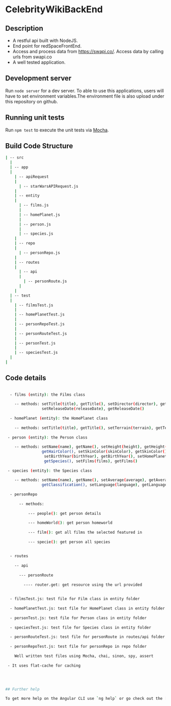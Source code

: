 # CelebrityWikiBackEnd

## Description

 - A restful api built with NodeJS. 
 - End point for redSpaceFrontEnd. 
 - Access and process data from https://swapi.co/. Access data by calling urls from swapi.co
 - A well tested application.

## Development server

Run `node server` for a dev server. To able to use this applications, users will have to set environment variables.The environment file is also upload under this repository on github.


## Running unit tests

Run `npm test` to execute the unit tests via [Mocha](https://github.com/mochajs/mocha).


## Build Code Structure
```bash
| -- src
  |
  | -- app 
  |
    | -- apiRequest
    |
      | -- starWarsAPIRequest.js
    |
    | -- entity
    |
      | -- films.js
      |
      | -- homePlanet.js
      |
      | -- person.js
      |
      | -- species.js
    |
    | -- repo
    |
      | -- personRepo.js
    |
    | -- routes
    |
      | -- api
      |
        | -- personRoute.js
      |
    |
  | -- test 
  |
    | -- filmsTest.js
    |
    | -- homePlanetTest.js
    |
    | -- personRepoTest.js
    | 
    | -- personRouteTest.js
    |
    | -- personTest.js
    |
    | -- speciesTest.js
  |
|
  ```

## Code details
```bash
   
  - films (entity): the Films class
  
    -- methods: setTitle(title), getTitle(), setDirector(director), getDirector(), setProducers(producers), getProducers(), 
                setReleaseDate(releaseDate), getReleaseDate()
                
  - homePlanet (entity): the HomePlanet class
 
    -- methods: setTitle(title), getTitle(), setTerrain(terrain), getTerrain(), setPopulation(population), getPopulation()
 
 - person (entity): the Person class
 
    -- methods: setName(name), getName(), setHeight(height), getHeight(), setMass(mass), getMass(), setHairColor(hairColor),      
                getHairColor(), setSkinColor(skinColor), getSkinColor(), setGender(gender), getGender(),   
                 setBirthYear(birthYear), getBirthYear(), setHomePlanet(homePlanet), getHomePlanet(), setSpecies(species),     
                 getSpecies(), setFilms(films), getFilms()
                 
 - species (entity): the Species class
 
    -- methods: setName(name), getName(), setAverage(average), getAverage(), setClassification(classification), 
                getClassification(), setLanguage(language), getLanguage()
 
  - personRepo
      
      -- methods:
      
          --- people(): get person details
          
          --- homeWorld(): get person homeworld
          
          --- film(): get all films the selected featured in
          
          --- specie(): get person all species
  
  
  - routes
  
    -- api
    
      --- personRoute
      
        ---- router.get: get resource using the url provided
  
  
  - filmsTest.js: test file for Film class in entity folder
  
  - homePlanetTest.js: test file for HomePlanet class in entity folder
  
  - personTest.js: test file for Person class in entity folder
  
  - speciesTest.js: test file for Species class in entity folder
  
  - personRouteTest.js: test file for personRoute in routes/api folder
  
  - personRepoTest.js: test file for personRepo in repo folder      
         
    Well written test files using Mocha, chai, sinon, spy, assert
    
 - It uses flat-cache for caching
    
      
      
      
## Further help

To get more help on the Angular CLI use `ng help` or go check out the [Angular CLI README](https://github.com/angular/angular-cli/blob/master/README.md).

 
